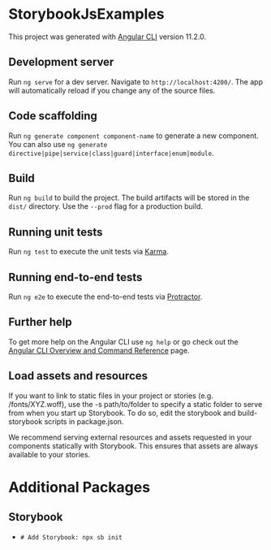 # StorybookJsExamples

This project was generated with [Angular CLI](https://github.com/angular/angular-cli) version 11.2.0.

## Development server

Run `ng serve` for a dev server. Navigate to `http://localhost:4200/`. The app will automatically reload if you change any of the source files.

## Code scaffolding

Run `ng generate component component-name` to generate a new component. You can also use `ng generate directive|pipe|service|class|guard|interface|enum|module`.

## Build

Run `ng build` to build the project. The build artifacts will be stored in the `dist/` directory. Use the `--prod` flag for a production build.

## Running unit tests

Run `ng test` to execute the unit tests via [Karma](https://karma-runner.github.io).

## Running end-to-end tests

Run `ng e2e` to execute the end-to-end tests via [Protractor](http://www.protractortest.org/).

## Further help

To get more help on the Angular CLI use `ng help` or go check out the [Angular CLI Overview and Command Reference](https://angular.io/cli) page.

## Load assets and resources

If you want to link to static files in your project or stories (e.g. /fonts/XYZ.woff), use the -s path/to/folder to specify a static folder to serve from when you start up Storybook. To do so, edit the storybook and build-storybook scripts in package.json.

We recommend serving external resources and assets requested in your components statically with Storybook. This ensures that assets are always available to your stories.

# Additional Packages

## Storybook

- `# Add Storybook: npx sb init`
